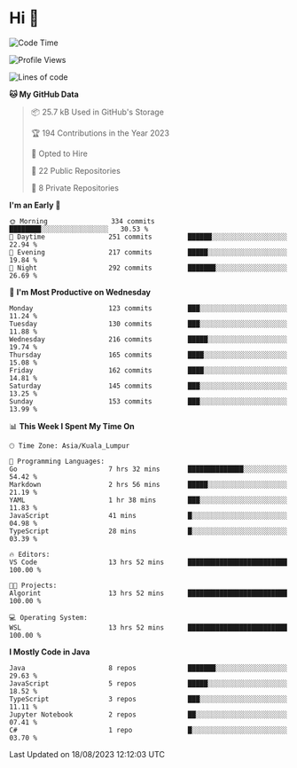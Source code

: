 <h1>Hi 👋</h1>

<!--START_SECTION:waka-->
![Code Time](http://img.shields.io/badge/Code%20Time-338%20hrs%207%20mins-blue)

![Profile Views](http://img.shields.io/badge/Profile%20Views-1-blue)

![Lines of code](https://img.shields.io/badge/From%20Hello%20World%20I%27ve%20Written-1.1%20million%20lines%20of%20code-blue)

**🐱 My GitHub Data** 

> 📦 25.7 kB Used in GitHub's Storage 
 > 
> 🏆 194 Contributions in the Year 2023
 > 
> 💼 Opted to Hire
 > 
> 📜 22 Public Repositories 
 > 
> 🔑 8 Private Repositories 
 > 
**I'm an Early 🐤** 

```text
🌞 Morning                334 commits         ████████░░░░░░░░░░░░░░░░░   30.53 % 
🌆 Daytime                251 commits         ██████░░░░░░░░░░░░░░░░░░░   22.94 % 
🌃 Evening                217 commits         █████░░░░░░░░░░░░░░░░░░░░   19.84 % 
🌙 Night                  292 commits         ███████░░░░░░░░░░░░░░░░░░   26.69 % 
```
📅 **I'm Most Productive on Wednesday** 

```text
Monday                   123 commits         ███░░░░░░░░░░░░░░░░░░░░░░   11.24 % 
Tuesday                  130 commits         ███░░░░░░░░░░░░░░░░░░░░░░   11.88 % 
Wednesday                216 commits         █████░░░░░░░░░░░░░░░░░░░░   19.74 % 
Thursday                 165 commits         ████░░░░░░░░░░░░░░░░░░░░░   15.08 % 
Friday                   162 commits         ████░░░░░░░░░░░░░░░░░░░░░   14.81 % 
Saturday                 145 commits         ███░░░░░░░░░░░░░░░░░░░░░░   13.25 % 
Sunday                   153 commits         ███░░░░░░░░░░░░░░░░░░░░░░   13.99 % 
```


📊 **This Week I Spent My Time On** 

```text
🕑︎ Time Zone: Asia/Kuala_Lumpur

💬 Programming Languages: 
Go                       7 hrs 32 mins       ██████████████░░░░░░░░░░░   54.42 % 
Markdown                 2 hrs 56 mins       █████░░░░░░░░░░░░░░░░░░░░   21.19 % 
YAML                     1 hr 38 mins        ███░░░░░░░░░░░░░░░░░░░░░░   11.83 % 
JavaScript               41 mins             █░░░░░░░░░░░░░░░░░░░░░░░░   04.98 % 
TypeScript               28 mins             █░░░░░░░░░░░░░░░░░░░░░░░░   03.39 % 

🔥 Editors: 
VS Code                  13 hrs 52 mins      █████████████████████████   100.00 % 

🐱‍💻 Projects: 
Algorint                 13 hrs 52 mins      █████████████████████████   100.00 % 

💻 Operating System: 
WSL                      13 hrs 52 mins      █████████████████████████   100.00 % 
```

**I Mostly Code in Java** 

```text
Java                     8 repos             ███████░░░░░░░░░░░░░░░░░░   29.63 % 
JavaScript               5 repos             █████░░░░░░░░░░░░░░░░░░░░   18.52 % 
TypeScript               3 repos             ███░░░░░░░░░░░░░░░░░░░░░░   11.11 % 
Jupyter Notebook         2 repos             ██░░░░░░░░░░░░░░░░░░░░░░░   07.41 % 
C#                       1 repo              █░░░░░░░░░░░░░░░░░░░░░░░░   03.70 % 
```




 Last Updated on 18/08/2023 12:12:03 UTC
<!--END_SECTION:waka-->
